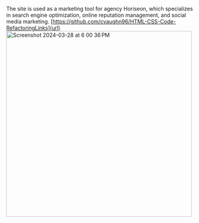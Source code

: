The site is used as a marketing tool for agency Horiseon, which specializes in search engine optimization, online reputation management, and social media marketing.
[https://github.com/cvaughn96/HTML-CSS-Code-RefactoringLinks](url)
<img width="493" alt="Screenshot 2024-03-28 at 6 00 36 PM" src="https://github.com/cvaughn96/HTML-CSS-Code-Refactoring/assets/164905454/5227d395-9f91-4eaf-94f8-60b038c560b8">

